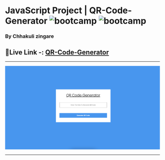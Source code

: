 # JavaScript Project |  QR-Code-Generator ![bootcamp](https://img.shields.io/badge/Chhakuli-Zingare-yellow) ![bootcamp](https://img.shields.io/badge/JavaScript-Project-green)

### By Chhakuli zingare


## 🔗Live Link -: [QR-Code-Generator](https://qr-code-generator-by-chhakuli.netlify.app/)
 

---

![myproject](./Image/Project.png)

---